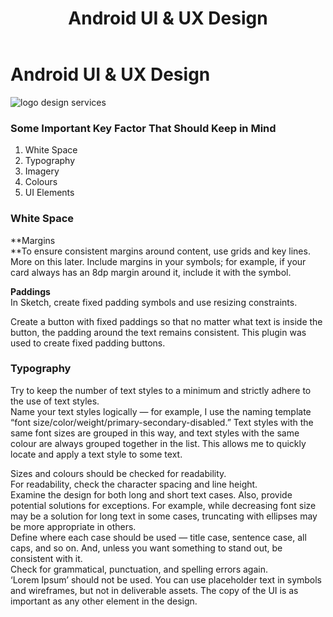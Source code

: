 ﻿---
layout: ../../../layouts/ServiceLayout.astro
title: "Android UI & UX Design"
faqtitle1: "What is Android UI & UX Design?"
faqtext1: "Android UI & UX Design refers to the process of creating user interfaces and experiences for Android applications. It involves designing intuitive and visually appealing interfaces that enhance user interaction and satisfaction on Android devices. UX design focuses on understanding user behavior and preferences to create seamless and enjoyable experiences, while UI design focuses on the visual aspects of the interface, including layout, typography, colors, and interactive elements."

faqtitle2: "Why is Android UI & UX Design important?"
faqtext2: "Effective Android UI & UX Design is essential for the success of mobile applications. It helps in improving user engagement, retention, and overall satisfaction with the app. Well-designed interfaces enhance usability, make navigation intuitive, and contribute to a positive user experience, leading to higher app ratings, increased downloads, and user loyalty."

faqtitle3: "What are some key principles of Android UI & UX Design?"
faqtext3: "Some important principles of Android UI & UX Design include:
1. Consistency: Maintain consistency in design elements, layout, and navigation throughout the app.
2. Simplicity: Keep the interface simple and clutter-free to minimize cognitive load and enhance usability.
3. Accessibility: Ensure that the app is accessible to users with disabilities by following accessibility guidelines and standards.
4. Feedback: Provide visual and interactive feedback to users for their actions to enhance user engagement and understanding.
5. Performance: Optimize app performance and responsiveness to deliver a smooth and seamless user experience."

---

# Android UI & UX Design

![logo design services](https://technoservesolutions.com/wp-content/uploads/2021/10/undraw_Gifts_re_97j6.svg)

### Some Important Key Factor That Should Keep in Mind

1.  White Space
2.  Typography
3.  Imagery
4.  Colours
5.  UI Elements

### White Space

**Margins  
**To ensure consistent margins around content, use grids and key lines. More on this later. Include margins in your symbols; for example, if your card always has an 8dp margin around it, include it with the symbol.

**Paddings**  
In Sketch, create fixed padding symbols and use resizing constraints.

Create a button with fixed paddings so that no matter what text is inside the button, the padding around the text remains consistent. This plugin was used to create fixed padding buttons.

### Typography

Try to keep the number of text styles to a minimum and strictly adhere to the use of text styles.  
Name your text styles logically — for example, I use the naming template “font size/color/weight/primary-secondary-disabled.” Text styles with the same font sizes are grouped in this way, and text styles with the same colour are always grouped together in the list. This allows me to quickly locate and apply a text style to some text.

Sizes and colours should be checked for readability.  
For readability, check the character spacing and line height.  
Examine the design for both long and short text cases. Also, provide potential solutions for exceptions. For example, while decreasing font size may be a solution for long text in some cases, truncating with ellipses may be more appropriate in others.  
Define where each case should be used — title case, sentence case, all caps, and so on. And, unless you want something to stand out, be consistent with it.  
Check for grammatical, punctuation, and spelling errors again.  
‘Lorem Ipsum’ should not be used. You can use placeholder text in symbols and wireframes, but not in deliverable assets. The copy of the UI is as important as any other element in the design.
